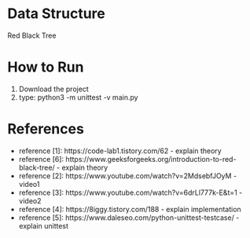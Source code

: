 <h1>Data Structure</h1>
    <p>Red Black Tree</p>
<h1>How to Run</h1>
    <ol>
        <li>Download the project</li>
        <li>type: python3 -m unittest -v main.py</li>
    </ol>
<h1>References</h1>
    <ul>
        <li>reference [1]: https://code-lab1.tistory.com/62 - explain theory</li>
        <li>reference [6]: https://www.geeksforgeeks.org/introduction-to-red-black-tree/ - explain theory</li>
        <li>reference [2]: https://www.youtube.com/watch?v=2MdsebfJOyM - video1</li>
        <li>reference [3]: https://www.youtube.com/watch?v=6drLl777k-E&t=1 - video2</li>
        <li>reference [4]: https://8iggy.tistory.com/188 - explain implementation</li>
        <li>reference [5]: https://www.daleseo.com/python-unittest-testcase/ - explain unittest</li>
    </ul>
